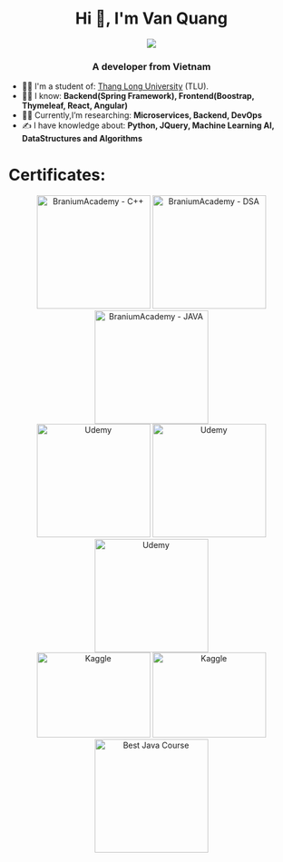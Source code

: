 <h1 align="center">Hi 👋, I'm Van Quang</h1>
<p align="center"><img src="https://img.icons8.com/color/48/000000/vietnam-circular.png"/></p>
<h3 align="center">A developer from Vietnam </h3>

- 👨‍🎓 I'm a student of: [Thang Long University](https://thanglong.edu.vn/) (TLU).
- 🙋‍♂️ I know: **Backend(Spring Framework), Frontend(Boostrap, Thymeleaf, React, Angular)**
- 👨‍💻 Currently,I’m researching: **Microservices, Backend, DevOps**
- ✍ I have knowledge about: **Python, JQuery, Machine Learning AI, DataStructures and Algorithms**


<!--	## 📫 How to reach me:-->

<!--	<p align="center">-->
<!--		<a href="https://www.linkedin.com/in/quang-nguyen-56475b229" >-->
<!--			<img src="https://img.icons8.com/fluent/48/000000/linkedin.png"/>-->

<!--			<a href="https://www.facebook.com/vanquanq18" alt="Facebook">-->
<!--				<img src="https://img.icons8.com/fluent/48/000000/facebook-new.png"/>-->

<!--				<a href="https://github.com/vanquanq" alt="Github">-->
<!--					<img src="https://img.icons8.com/fluent/48/000000/github.png"/>-->

<!--					<a href="https://www.youtube.com/channel/UCXt3U_DM6Y-slWjFwA505ZQ" alt="Youtube channel" >-->
<!--						<img src="https://img.icons8.com/fluent/48/000000/youtube-play.png"/>-->
<!--	</p>-->


<!-- ## Languages and Tools: -->
<!--	<img align="left" alt="Visual Studio Code" width="70px" src="https://img.icons8.com/nolan/344/visual-studio-code-2019.png" />-->
<!--	<img align="left" alt="Spring Boot" width="70px" src="https://img.icons8.com/color/48/spring-logo.png"  />-->
<!--	<img align="left" alt="Java" width="70px" src="https://user-images.githubusercontent.com/25181517/117201156-9a724800-adec-11eb-9a9d-3cd0f67da4bc.png" />-->
<!--	<img align="left" alt="IntelliJ" width="70px" src="https://img.icons8.com/?size=100&id=F7REdHlg6KJX&format=png" />-->
<!--	<img align="left" alt="React" width="70px" src="https://user-images.githubusercontent.com/25181517/183897015-94a058a6-b86e-4e42-a37f-bf92061753e5.png" />-->

<!--	<table style="width:100%;" >-->
<!--		<tr>-->
<!--			<p align="center">-->
<!--				<img src="https://cdn.dribbble.com/users/1059583/screenshots/4171367/coding-freak.gif" alt="dev" width="40%"/>-->
<!--			</p>-->
<!--		</tr>-->
<!--	</table>-->


# Certificates:
<p align="center">
    <img alt="BraniumAcademy - C++" title="BraniumAcademy - C++" src="https://i.imgur.com/pGU1EsX.jpg" width="200px" />
    <img alt="BraniumAcademy - DSA" title="BraniumAcademy - C++" src="https://i.imgur.com/pGU1EsX.jpg" width="200px" />
    <img alt="BraniumAcademy - JAVA" title="BraniumAcademy - JAVA" src="https://i.imgur.com/3Wg6zw1.jpeg" width="200px" />
    <br>
    <img alt="Udemy" title="The Complete JavaScript Course 2023: From Zero to Expert!" src="https://i.ibb.co/pvw6TQT/UC-1d0da359-15b9-41b1-96ad-01b1114eb510.jpg" width="200px" />
    <img alt="Udemy" title="[NEW] Spring Boot 3, Spring 6 & Hibernate for Beginners!" src="https://i.imgur.com/yj9ipJq.jpeg" width="200px" />
    <img alt="Udemy" title=" Full Stack: React and Java Spring Boot - The Developer Guide " src="https://i.imgur.com/rSUWpXk.jpeg" width="200px" />
    <br>
    <img alt="Kaggle" src="https://github.com/QNit18/QNit18/assets/102747666/edcd29c2-d53b-4510-af8a-5f7c2d71a447" width="200px" height="150px" />
    <img alt="Kaggle" title="Intermediate Machine Learning " src="https://i.imgur.com/BUhuaeN.png" width="200px" height="150px"/>
    <img alt="Best Java Course" src="https://github.com/QNit18/QNit18/assets/102747666/b1c01bb6-7e3c-4ecb-b127-6d853efb2209" width="200px"/>

</p>

